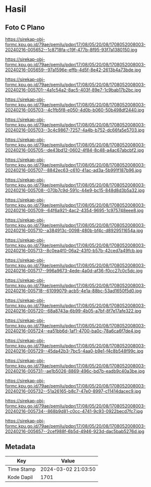 # Hasil

## Foto C Plano

https://sirekap-obj-formc.kpu.go.id/79ae/pemilu/pdpr/17/08/05/20/08/1708052008003-20240216-005652--1c8718fa-c19f-477b-8f95-93f7a1380150.jpg

https://sirekap-obj-formc.kpu.go.id/79ae/pemilu/pdpr/17/08/05/20/08/1708052008003-20240216-005659--97a1596e-effb-4d5f-8e42-2613b4a73bde.jpg

https://sirekap-obj-formc.kpu.go.id/79ae/pemilu/pdpr/17/08/05/20/08/1708052008003-20240216-005701--4a1c54a2-8ac5-403f-89e7-1c9bab17b2bc.jpg

https://sirekap-obj-formc.kpu.go.id/79ae/pemilu/pdpr/17/08/05/20/08/1708052008003-20240216-005703--4c1fb5f8-e050-4d0b-b060-50b498df2440.jpg

https://sirekap-obj-formc.kpu.go.id/79ae/pemilu/pdpr/17/08/05/20/08/1708052008003-20240216-005703--3c4c9867-7257-4a4b-b752-dc66fa5e5703.jpg

https://sirekap-obj-formc.kpu.go.id/79ae/pemilu/pdpr/17/08/05/20/08/1708052008003-20240216-005705--de43bd12-0602-4f84-8c48-a4ac67abcbf2.jpg

https://sirekap-obj-formc.kpu.go.id/79ae/pemilu/pdpr/17/08/05/20/08/1708052008003-20240216-005707--8842ec63-c610-41ac-ad3a-5b991f187b96.jpg

https://sirekap-obj-formc.kpu.go.id/79ae/pemilu/pdpr/17/08/05/20/08/1708052008003-20240216-005708--070b7c9d-591c-44e9-bc15-848d8d3b5a32.jpg

https://sirekap-obj-formc.kpu.go.id/79ae/pemilu/pdpr/17/08/05/20/08/1708052008003-20240216-005709--64f6a921-4ac2-4354-9695-1c975748eee8.jpg

https://sirekap-obj-formc.kpu.go.id/79ae/pemilu/pdpr/17/08/05/20/08/1708052008003-20240216-005710--a384913c-0098-480b-bf4c-d8929511654a.jpg

https://sirekap-obj-formc.kpu.go.id/79ae/pemilu/pdpr/17/08/05/20/08/1708052008003-20240216-005713--8c0ea4f0-06a2-43f0-b57b-42ced7a49fcb.jpg

https://sirekap-obj-formc.kpu.go.id/79ae/pemilu/pdpr/17/08/05/20/08/1708052008003-20240216-005717--996a9673-4ede-4a0d-af36-f0cc27c0c5dc.jpg

https://sirekap-obj-formc.kpu.go.id/79ae/pemilu/pdpr/17/08/05/20/08/1708052008003-20240216-005718--61099079-acb5-4e1a-88bc-53ad1650f5d0.jpg

https://sirekap-obj-formc.kpu.go.id/79ae/pemilu/pdpr/17/08/05/20/08/1708052008003-20240216-005720--68a8743a-6b99-4b05-a7bf-8f7e17afe322.jpg

https://sirekap-obj-formc.kpu.go.id/79ae/pemilu/pdpr/17/08/05/20/08/1708052008003-20240216-005724--ea51bb6d-1af1-4700-ba0c-78a6ca6f7de4.jpg

https://sirekap-obj-formc.kpu.go.id/79ae/pemilu/pdpr/17/08/05/20/08/1708052008003-20240216-005729--45da42b3-7bc5-4aa0-b9e1-f4c8b548f99c.jpg

https://sirekap-obj-formc.kpu.go.id/79ae/pemilu/pdpr/17/08/05/20/08/1708052008003-20240216-005731--ae1b5026-8869-496c-bd7b-eadb9c40a3be.jpg

https://sirekap-obj-formc.kpu.go.id/79ae/pemilu/pdpr/17/08/05/20/08/1708052008003-20240216-005732--51a26165-b8c7-47e0-8997-c11414dacec9.jpg

https://sirekap-obj-formc.kpu.go.id/79ae/pemilu/pdpr/17/08/05/20/08/1708052008003-20240216-005734--868b9d81-c0cc-4741-9c93-0922becd7fc7.jpg

https://sirekap-obj-formc.kpu.go.id/79ae/pemilu/pdpr/17/08/05/20/08/1708052008003-20240216-005657--2cef988f-6b5d-4946-923d-dac5bab5276d.jpg


## Metadata

| Key        | Value               |
| ---------- | ------------------- |
| Time Stamp | 2024-03-02 21:03:50 |
| Kode Dapil | 1701                |



